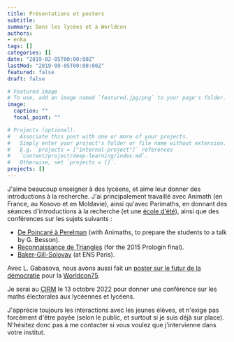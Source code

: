 ```yaml
---
title: Présentations et posters
subtitle:
summary: Dans les lycées et à Worldcon
authors:
- enka
tags: []
categories: []
date: "2019-02-05T00:00:00Z"
lastMod: "2019-09-05T00:00:00Z"
featured: false
draft: false

# Featured image
# To use, add an image named `featured.jpg/png` to your page's folder. 
image:
  caption: ""
  focal_point: ""

# Projects (optional).
#   Associate this post with one or more of your projects.
#   Simply enter your project's folder or file name without extension.
#   E.g. `projects = ["internal-project"]` references 
#   `content/project/deep-learning/index.md`.
#   Otherwise, set `projects = []`.
projects: []
---
```

J'aime beaucoup enseigner à des lycéens, et aime leur donner des introductions à la recherche. J'ai principalement travaillé avec Animath (en France, au Kosovo et en Moldavie), ainsi qu'avec Parimaths, en donnant des séances d'introductions à la recherche (et une [école d'été](http://koliaza.com/old/prishtina16.html)), ainsi que des conférences sur les sujets suivants :
- [De Poincaré à Perelman](/files/preconf_20llg_20alsa_2005022015.pdf) (with Animaths, to prepare the students to a talk by G. Besson).
- [Reconnaissance de Triangles](/files/conf_20prologin_2009052015.pdf) (for the 2015 Prologin final).
- [Baker-Gill-Solovay](/files/gill_20solovay_20baker.pdf) (at ENS Paris).

Avec L. Gabasova, nous avons aussi fait un [poster sur le futur de la démocratie](/files/worldcon-democracy.red.pdf) pour la [Worldcon75](http://www.worldcon.fi/).

Je serai au  [CIRM](https://www.cirm-math.com/) le 13 octobre 2022 pour donner une conférence sur les maths électorales aux lycéennes et lycéens.

J'apprécie toujours les interactions avec les jeunes élèves, et n'exige pas forcément d'être payée (selon le public, et surtout si je suis déjà sur place). N'hésitez donc pas à me contacter si vous voulez que j'intervienne dans votre institut.